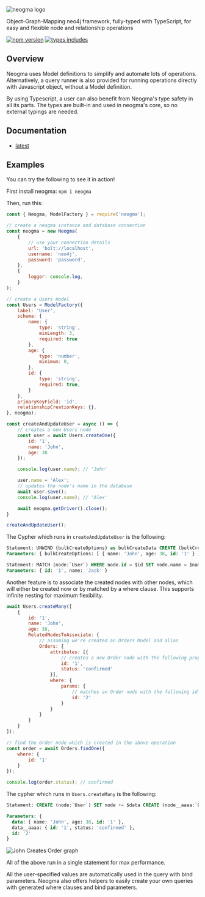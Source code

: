 ![neogma logo](https://themetalfleece.github.io/neogma-docs/docs/assets/images/logo-text-horizontal.svg)

Object-Graph-Mapping neo4j framework, fully-typed with TypeScript, for easy and flexible node and relationship operations

[![npm version](https://badgen.net/npm/v/neogma)](https://www.npmjs.com/package/neogma)
[![types includes](https://badgen.net/npm/types/tslib)](https://www.typescriptlang.org/)

## Overview
Neogma uses Model definitions to simplify and automate lots of operations. Alternatively, a query runner is also provided for running operations directly with Javascript object, without a Model definition.

By using Typescript, a user can also benefit from Neogma's type safety in all its parts. The types are built-in and used in neogma's core, so no external typings are needed.

## Documentation
- [latest](https://themetalfleece.github.io/neogma-docs)

## Examples
You can try the following to see it in action!

First install neogma: `npm i neogma`

Then, run this:
```js
const { Neogma, ModelFactory } = require('neogma');

// create a neogma instance and database connection
const neogma = new Neogma(
    {
        // use your connection details
        url: 'bolt://localhost',
        username: 'neo4j',
        password: 'password',
    },
    {
        logger: console.log,
    }
);

// create a Users model
const Users = ModelFactory({
    label: 'User',
    schema: {
        name: {
            type: 'string',
            minLength: 3,
            required: true
        },
        age: {
            type: 'number',
            minimum: 0,
        },
        id: {
            type: 'string',
            required: true,
        }
    },
    primaryKeyField: 'id',
    relationshipCreationKeys: {},
}, neogma);

const createAndUpdateUser = async () => {
    // creates a new Users node
    const user = await Users.createOne({
        id: '1',
        name: 'John',
        age: 38
    });

    console.log(user.name); // 'John'

    user.name = 'Alex';
    // updates the node's name in the database
    await user.save();
    console.log(user.name); // 'Alex'

    await neogma.getDriver().close();
}

createAndUpdateUser();
```

The Cypher which runs in `createAndUpdateUser` is the following:
```sql
Statement: UNWIND {bulkCreateOptions} as bulkCreateData CREATE (bulkCreateNodes:`User`) SET bulkCreateNodes += bulkCreateData
Parameters: { bulkCreateOptions: [ { name: 'John', age: 38, id: '1' } ] }

Statement: MATCH (node:`User`) WHERE node.id = $id SET node.name = $name
Parameters: { id: '1', name: 'Jack' }
```

Another feature is to associate the created nodes with other nodes, which will either be created now or by matched by a where clause. This supports infinite nesting for maximum flexibility.

```js
await Users.createMany([
    {
        id: '1',
        name: 'John',
        age: 38,
        RelatedNodesToAssociate: {
            // assuming we're created an Orders Model and alias
            Orders: {
                attributes: [{
                    // creates a new Order node with the following properties, and associates it with John
                    id: '1',
                    status: 'confirmed'
                }],
                where: {
                    params: {
                        // matches an Order node with the following id and associates it with John
                        id: '2'
                    }
                }
            }
        }
    }
]);

// find the Order node which is created in the above operation
const order = await Orders.findOne({
    where: {
        id: '1'
    }
});

console.log(order.status); // confirmed
```

The cypher which runs in `Users.createMany` is the following:
```sql
Statement: CREATE (node:`User`) SET node += $data CREATE (node__aaaa:`Order`) SET node__aaaa += $data__aaaa CREATE (node)-[:CREATES]->(node__aaaa) WITH DISTINCT node MATCH (targetNode:`Order`) WHERE targetNode.id = $id CREATE (node)-[r:CREATES]->(targetNode)

Parameters: {
  data: { name: 'John', age: 38, id: '1' },
  data__aaaa: { id: '1', status: 'confirmed' },
  id: '2'
}
```
![John Creates Order graph](https://i.imgur.com/gK3d74h.png)

All of the above run in a single statement for max performance.

All the user-specified values are automatically used in the query with bind parameters. Neogma also offers helpers to easily create your own queries with generated where clauses and bind parameters.